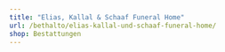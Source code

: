 ```yaml
---
title: "Elias, Kallal & Schaaf Funeral Home"
url: /bethalto/elias-kallal-und-schaaf-funeral-home/
shop: Bestattungen
---
```


